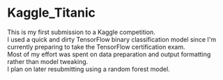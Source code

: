 # Kaggle_Titanic

This is my first submission to a Kaggle competition.  
I used a quick and dirty TensorFlow binary classification model since I'm currently preparing to take the TensorFlow certification exam.  
Most of my effort was spent on data preparation and output formatting rather than model tweaking.  
I plan on later resubmitting using a random forest model.  
